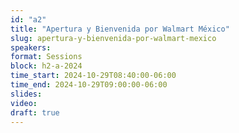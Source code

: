 ```yaml
---
id: "a2"
title: "Apertura y Bienvenida por Walmart México"
slug: apertura-y-bienvenida-por-walmart-mexico
speakers:
format: Sessions
block: h2-a-2024
time_start: 2024-10-29T08:40:00-06:00
time_end: 2024-10-29T09:00:00-06:00
slides: 
video: 
draft: true
---
```


